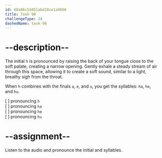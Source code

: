 ```yaml
---
id: 68a86c5d451abd18ce1a96b6
title: Task 98
challengeType: 24
dashedName: task-98
---
```


<!--SPEAKING-->

<!-- (Audio) A: h, ha, he, hu -->

# --description--

The initial `h` is pronounced by raising the back of your tongue close to the soft palate, creating a narrow opening. Gently exhale a steady stream of air through this space, allowing it to create a soft sound, similar to a light, breathy sigh from the throat.

When `h` combines with the finals `a`, `e`, and `u`, you get the syllables: `ha`, `he`, and `hu`.

[ ] pronouncing `h`  
[ ] pronouncing `ha`  
[ ] pronouncing `he`  
[ ] pronouncing `hu`

# --assignment--

Listen to the audio and pronounce the initial and syllables.

